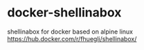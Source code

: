 # docker-shellinabox
shellinabox for docker based on alpine linux https://hub.docker.com/r/fhuegli/shellinabox/
